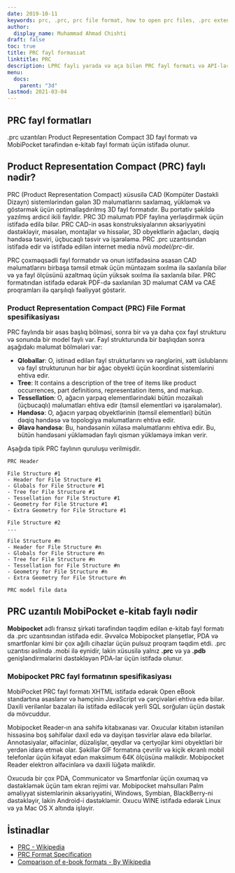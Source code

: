 ```yaml
---
date: 2019-10-11
keywords: prc, .prc, prc file format, how to open prc files, .prc extension, prc extension
author:
  display_name: Muhammad Ahmad Chishti
draft: false
toc: true
title: PRC fayl formasıat
linktitle: PRC
description: LPRC faylı yarada və aça bilən PRC fayl formatı və API-lər haqqında qazanıns.
menu:
  docs:
    parent: "3d"
lastmod: 2021-03-04
---
```

## PRC fayl formatları
.prc uzantıları Product Representation Compact 3D fayl formatı və MobiPocket tərəfindən e-kitab fayl formatı üçün istifadə olunur.

## Product Representation Compact (PRC) faylı nədir?

PRC (Product Representation Compact) xüsusilə CAD (Kompüter Dəstəkli Dizayn) sistemlərindən gələn 3D məlumatlarını saxlamaq, yükləmək və göstərmək üçün optimallaşdırılmış 3D fayl formatıdır. Bu portativ şəkildə yazılmış ardıcıl ikili fayldır. PRC 3D məlumatı PDF faylına yerləşdirmək üçün istifadə edilə bilər. PRC CAD-in əsas konstruksiyalarının əksəriyyətini dəstəkləyir, məsələn, montajlar və hissələr, 3D obyektlərin ağacları, dəqiq həndəsə təsviri, üçbucaqlı təsvir və işarələmə. PRC .prc uzantısından istifadə edir və istifadə edilən internet media növü *model/prc*-dir.

PRC çoxməqsədli fayl formatıdır və onun istifadəsinə əsasən CAD məlumatlarını birbaşa təmsil etmək üçün müntəzəm sıxılma ilə saxlanıla bilər və ya fayl ölçüsünü azaltmaq üçün yüksək sıxılma ilə saxlanıla bilər. PRC formatından istifadə edərək PDF-də saxlanılan 3D məlumat CAM və CAE proqramları ilə qarşılıqlı fəaliyyət göstərir.

### Product Representation Compact (PRC) File Format spesifikasiyası

PRC faylında bir əsas başlıq bölməsi, sonra bir və ya daha çox fayl strukturu və sonunda bir model faylı var. Fayl strukturunda bir başlıqdan sonra aşağıdakı məlumat bölmələri var:

- **Qloballar**: O, istinad edilən fayl strukturlarını və rənglərini, xətt üslublarını və fayl strukturunun hər bir ağac obyekti üçün koordinat sistemlərini ehtiva edir.
- **Tree**: It contains a description of the tree of items like product occurrences, part definitions, representation items, and markup.
- **Tessellation**: O, ağacın yarpaq elementlərindəki bütün mozaikalı (üçbucaqlı) məlumatları ehtiva edir (təmsil elementləri və işarələmələr).
- **Həndəsə**: O, ağacın yarpaq obyektlərinin (təmsil elementləri) bütün dəqiq həndəsə və topologiya məlumatlarını ehtiva edir.
- **Əlavə həndəsə**: Bu, həndəsənin xülasə məlumatlarını ehtiva edir. Bu, bütün həndəsəni yükləmədən faylı qismən yükləməyə imkan verir.

Aşağıda tipik PRC faylının quruluşu verilmişdir.

```console
PRC Header

File Structure #1
- Header for File Structure #1
- Globals for File Structure #1
- Tree for File Structure #1
- Tessellation for File Structure #1
- Geometry for File Structure #1
- Extra Geometry for File Structure #1

File Structure #2
...

File Structure #n
- Header for File Structure #n
- Globals for File Structure #n
- Tree for File Structure #n
- Tessellation for File Structure #n
- Geometry for File Structure #n
- Extra Geometry for File Structure #n

PRC model file data
```
## PRC uzantılı MobiPocket e-kitab faylı nədir
**Mobipocket** adlı fransız şirkəti tərəfindən təqdim edilən e-kitab fayl formatı da .prc uzantısından istifadə edir. Əvvəlcə Mobipocket planşetlər, PDA və smartfonlar kimi bir çox ağıllı cihazlar üçün pulsuz proqram təqdim etdi. .prc uzantısı əslində .mobi ilə eynidir, lakin xüsusilə yalnız **.prc** və ya **.pdb** genişləndirmələrini dəstəkləyən PDA-lar üçün istifadə olunur.

### Mobipocket PRC fayl formatının spesifikasiyası
MobiPocket PRC fayl formatı XHTML istifadə edərək Open eBook standartına əsaslanır və həmçinin JavaScript və çərçivələri ehtiva edə bilər. Daxili verilənlər bazaları ilə istifadə ediləcək yerli SQL sorğuları üçün dəstək də mövcuddur.

Mobipocket Reader-ın ana səhifə kitabxanası var. Oxucular kitabın istənilən hissəsinə boş səhifələr daxil edə və dəyişən təsvirlər əlavə edə bilərlər. Annotasiyalar, əlfəcinlər, düzəlişlər, qeydlər və çertyojlar kimi obyektləri bir yerdən idarə etmək olar. Şəkillər GIF formatına çevrilir və kiçik ekranlı mobil telefonlar üçün kifayət edən maksimum 64K ölçüsünə malikdir. Mobipocket Reader elektron əlfəcinlərə və daxili lüğətə malikdir.

Oxucuda bir çox PDA, Communicator və Smartfonlar üçün oxumaq və dəstəkləmək üçün tam ekran rejimi var. Mobipocket məhsulları Palm əməliyyat sistemlərinin əksəriyyətini, Windows, Symbian, BlackBerry-ni dəstəkləyir, lakin Android-i dəstəkləmir. Oxucu WINE istifadə edərək Linux və ya Mac OS X altında işləyir.

## İstinadlar

- [PRC - Wikipedia](https://en.wikipedia.org/wiki/PRC_(file_format))
- [PRC Format Specification](https://web.archive.org/web/20081202034541/http://livedocs.adobe.com/acrobat_sdk/9/Acrobat9_HTMLHelp/API_References/PRCReference/PRC_Format_Specification/index.html)
- [Comparison of e-book formats - By Wikipedia](https://en.wikipedia.org/wiki/Comparison_of_e-book_formats)

